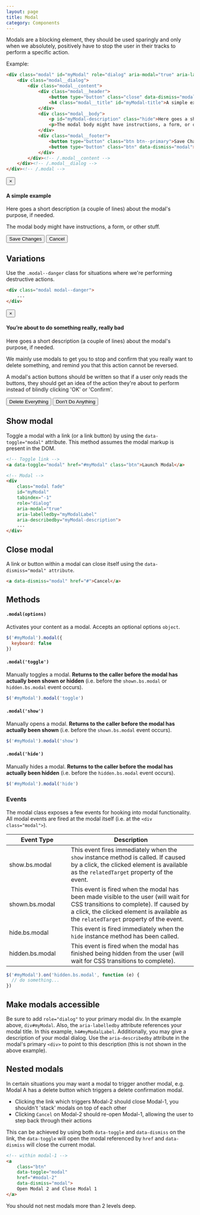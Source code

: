 ```yaml
---
layout: page
title: Modal
category: Components
---
```


Modals are a blocking element, they should be used sparingly and only when we absolutely, positively have to stop the user in their tracks to perform a specific action.

Example:

```html
<div class="modal" id="myModal" role="dialog" aria-modal="true" aria-labelledby="myModal-title" aria-describedby="myModal-description">
    <div class="modal__dialog">
        <div class="modal__content">
            <div class="modal__header">
                <button type="button" class="close" data-dismiss="modal" aria-label="Close dialog">×</button>
                <h4 class="modal__title" id="myModal-title">A simple example</h4>
            </div>
            <div class="modal__body">
                <p id="myModal-description" class="hide">Here goes a short description (a couple of lines) about the modal's purpose, if needed.</p>
                <p>The modal body might have instructions, a form, or other stuff.</p>
            </div>
            <div class="modal__footer">
                <button type="button" class="btn btn--primary">Save Changes</button>
                <button type="button" class="btn" data-dismiss="modal">Cancel</button>
            </div>
        </div><!-- /.modal__content -->
    </div><!-- /.modal__dialog -->
</div><!-- /.modal -->
```

<div class="pulsar-example">
    <div class="modal modal__example show" id="myModal2" role="dialog" aria-modal="true" aria-labelledby="myModal2-title" aria-describedby="myModal2-description">
        <div class="modal__dialog">
            <div class="modal__content">
                <div class="modal__header">
                    <button type="button" class="close" data-dismiss="modal" aria-label="Close dialog">×</button>
                    <h4 class="modal__title" id="myModal2-title">A simple example</h4>
                </div>
                <div class="modal__body">
                    <p id="myModal2-description" class="hide">Here goes a short description (a couple of lines) about the modal's purpose, if needed.</p>
                    <p>The modal body might have instructions, a form, or other stuff.</p>
                </div>
                <div class="modal__footer">
                    <button type="button" class="btn btn--primary">Save Changes</button>
                    <button type="button" class="btn btn--naked" data-dismiss="modal">Cancel</button>
                </div>
            </div><!-- /.modal__content -->
        </div><!-- /.modal__dialog -->
    </div>
</div>

## Variations

Use the `.modal--danger` class for situations where we're performing destructive actions.

```html
<div class="modal modal--danger">
    ...
</div>
```

<div class="pulsar-example">
    <div class="modal modal--danger modal__example show" id="myModal3" role="dialog" aria-modal="true" aria-labelledby="myModal3-title" aria-describedby="myModal3-description">
        <div class="modal__dialog">
            <div class="modal__content">
                <div class="modal__header">
                    <button type="button" class="close" data-dismiss="modal" aria-label="Close dialog">×</button>
                    <h4 class="modal__title" id="myModal3-title"><i class="icon-warning-sign"></i> You’re about to do something really, really bad</h4>
                </div>
                <div class="modal__body">
                    <p id="myModal3-description" class="hide">Here goes a short description (a couple of lines) about the modal's purpose, if needed.</p>
                    <p>We mainly use modals to get you to stop and confirm that you really want to delete something, and remind you that this action cannot be reversed.</p>
                    <p>A modal's action buttons should be written so that if a user only reads the buttons, they should get an idea of the action they're about to perform instead of blindly clicking 'OK' or 'Confirm'.</p>
                </div>
                <div class="modal__footer">
                    <button type="button" class="btn btn--danger">Delete Everything</button>
                    <button type="button" class="btn btn--naked" data-dismiss="modal">Don't Do Anything</button>
                </div>
            </div><!-- /.modal__content -->
        </div><!-- /.modal__dialog -->
    </div>
</div>

## Show modal

Toggle a modal with a link (or a link button) by using the `data-toggle="modal"` attribute. This method assumes the modal markup is present in the DOM.

```html
<!-- Toggle link -->
<a data-toggle="modal" href="#myModal" class="btn">Launch Modal</a>

<!-- Modal -->
<div
    class="modal fade"
    id="myModal"
    tabindex="-1"
    role="dialog"
    aria-modal="true"
    aria-labelledby="myModalLabel"
    aria-describedby="myModal-description">
    ...
</div>
```

## Close modal

A link or button within a modal can close itself using the `data-dismiss="modal" attribute`.

```html
<a data-dismiss="modal" href="#">Cancel</a>
```

## Methods

#### `.modal(options)`

Activates your content as a modal. Accepts an optional options `object`.

```js
$('#myModal').modal({
  keyboard: false
})
```

#### `.modal('toggle')`

Manually toggles a modal. **Returns to the caller before the modal has actually been shown or hidden** (i.e. before the `shown.bs.modal` or `hidden.bs.modal` event occurs).

```js
$('#myModal').modal('toggle')
```

#### `.modal('show')`

Manually opens a modal. **Returns to the caller before the modal has actually been shown** (i.e. before the `shown.bs.modal` event occurs).

```js
$('#myModal').modal('show')
```

#### `.modal('hide')`

Manually hides a modal. **Returns to the caller before the modal has actually been hidden** (i.e. before the `hidden.bs.modal` event occurs).

```js
$('#myModal').modal('hide')
```

### Events

The modal class exposes a few events for hooking into modal functionality. All modal events are fired at the modal itself (i.e. at the `<div class="modal">`).

<table class="table table-bordered table-striped table-responsive">
  <thead>
   <tr>
     <th style="width: 150px;">Event Type</th>
     <th>Description</th>
   </tr>
  </thead>
  <tbody>
   <tr>
     <td>show.bs.modal</td>
     <td>This event fires immediately when the <code>show</code> instance method is called. If caused by a click, the clicked element is available as the <code>relatedTarget</code> property of the event.</td>
   </tr>
   <tr>
     <td>shown.bs.modal</td>
     <td>This event is fired when the modal has been made visible to the user (will wait for CSS transitions to complete). If caused by a click, the clicked element is available as the <code>relatedTarget</code> property of the event.</td>
   </tr>
   <tr>
     <td>hide.bs.modal</td>
     <td>This event is fired immediately when the <code>hide</code> instance method has been called.</td>
   </tr>
   <tr>
     <td>hidden.bs.modal</td>
     <td>This event is fired when the modal has finished being hidden from the user (will wait for CSS transitions to complete).</td>
   </tr>
  </tbody>
</table>

```js
$('#myModal').on('hidden.bs.modal', function (e) {
  // do something...
})
```

## Make modals accessible

Be sure to add `role="dialog"` to your primary modal div. In the example above, `div#myModal`.
Also, the `aria-labelledby` attribute references your modal title. In this example, `h4#myModalLabel`.
Additionally, you may give a description of your modal dialog. Use the `aria-describedby` attribute in the modal's primary `<div>` to point to this description (this is not shown in the above example).

## Nested modals

In certain situations you may want a modal to trigger another modal, e.g. Modal A has a delete button which triggers a delete confirmation modal.

* Clicking the link which triggers Modal-2 should close Modal-1, you shouldn't 'stack' modals on top of each other
* Clicking `Cancel` on Modal-2 should re-open Modal-1, allowing the user to step back through their actions

This can be achieved by using both `data-toggle` and `data-dismiss` on the link, the `data-toggle` will open the modal referenced by `href` and `data-dismiss` will close the current modal.

```html
<!-- within modal-1 -->
<a
    class="btn"
    data-toggle="modal"
    href="#modal-2"
    data-dismiss="modal">
    Open Modal 2 and Close Modal 1
</a>
```

You should not nest modals more than 2 levels deep.
